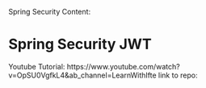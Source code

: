 Spring Security Content:


<h1>Spring Security JWT </h1>
Youtube Tutorial: https://www.youtube.com/watch?v=OpSU0VgfkL4&ab_channel=LearnWithIfte
link to repo: 
